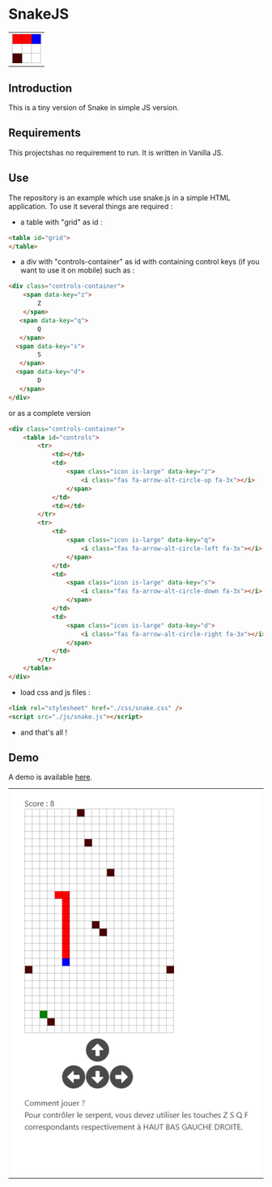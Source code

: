 # SnakeJS

<table>
    <tr>
        <td>
            <img src="https://github.com/ronaldcarucci/SnakeJS/blob/master/logo.png">
        </td>
    </tr>
</table>

## Introduction

This is a tiny version of Snake in simple JS version.

## Requirements

This projectshas no requirement to run. It is written in Vanilla JS.

## Use

The repository is an example which use snake.js in a simple HTML application.
To use it several things are required :

- a table with "grid" as id :
```HTML
<table id="grid">
</table>
```
- a div with "controls-container" as id with containing control keys (if you want to use it on mobile) such as :

```HTML
<div class="controls-container">
    <span data-key="z">
        Z
    </span>
   <span data-key="q">
        Q
   </span>
  <span data-key="s">
        S
   </span>
  <span data-key="d">
        D
   </span>
</div>
```
or as a complete version
```HTML
<div class="controls-container">
    <table id="controls">
        <tr>
            <td></td>
            <td>
                <span class="icon is-large" data-key="z">
                    <i class="fas fa-arrow-alt-circle-up fa-3x"></i>
                </span>
            </td>
            <td></td>
        </tr>
        <tr>
            <td>
                <span class="icon is-large" data-key="q">
                    <i class="fas fa-arrow-alt-circle-left fa-3x"></i>
                </span>
            </td>
            <td>
                <span class="icon is-large" data-key="s">
                    <i class="fas fa-arrow-alt-circle-down fa-3x"></i>
                </span>
            </td>
            <td>
                <span class="icon is-large" data-key="d">
                    <i class="fas fa-arrow-alt-circle-right fa-3x"></i>
                </span>
            </td>
        </tr>
    </table>
</div>
```
- load css and js files :

```HTML
<link rel="stylesheet" href="./css/snake.css" />
<script src="./js/snake.js"></script>
```

- and that's all !

## Demo

A demo is available [here](https://snakejs.onrender.com/). 

<table>
    <tr>
        <td>
            <img src="https://github.com/ronaldcarucci/SnakeJS/blob/master/demo.png">
        </td>
    </tr>
</table>
